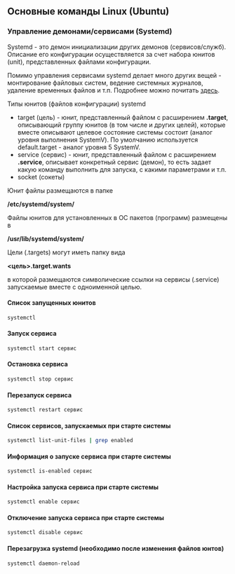 ## Основные команды Linux (Ubuntu)
### Управление демонами/сервисами (Systemd)
Systemd - это демон инициализации других демонов (сервисов/служб). Описание его конфигурации осуществляется за счет набора юнитов (unit), представленных файлами конфигурации.

Помимо управления сервисами systemd делает много других вещей - монтирование файловых систем, ведение системных журналов, удаление временных файлов и т.п. Подробнее можно почитать [здесь]().

Типы юнитов (файлов конфигурации) systemd
* target (цель) - юнит, представленный файлом с расширением **.target**, описывающий группу юнитов (в том числе и других целей), которые вместе описывают целевое состояние системы состоит (аналог уровня выполнения SystemV). По умолчанию используется default.target - аналог уровня 5 SystemV.
* service (сервис) - юнит, представленный файлом с расширением  **.service**, описывает конкретный сервис (демон), то есть задает какую команду выполнить для запуска, с какими параметрами и т.п.
* socket (сокеты)

Юнит файлы размещаются в папке

**/etc/systemd/system/**

Файлы юнитов для установленных в ОС пакетов (программ) размещены в

**/usr/lib/systemd/system/**

Цели (.targets) могут иметь папку вида

**<цель>.target.wants**

в которой размещаются символические ссылки на сервисы (.service) запускаемые вместе с одноименной целью.
#### Список запущенных юнитов
```bash
systemctl
```
#### Запуск сервиса
```bash
systemctl start сервис
```
#### Остановка сервиса
```bash
systemctl stop сервис
```
#### Перезапуск сервиса
```bash
systemctl restart сервис
```
#### Список сервисов, запускаемых при старте системы
```bash
systemctl list-unit-files | grep enabled
```
#### Информация о запуске сервиса при старте системы
```bash
systemctl is-enabled сервис
```
#### Настройка запуска сервиса при старте системы
```bash
systemctl enable сервис
```
#### Отключение запуска сервиса при старте системы
```bash
systemctl disable сервис
```
#### Перезагрузка systemd (необходимо после изменения файлов юнтов)
```bash
systemctl daemon-reload
```

